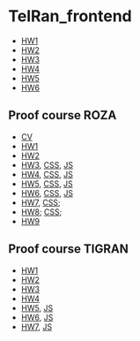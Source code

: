 # TelRan_frontend
- [HW1](https://viktarprof.github.io/TelRan_frontend/Frontend/HomeWork/Hayk/HW1)
- [HW2](https://viktarprof.github.io/TelRan_frontend/Frontend/HomeWork/Hayk/HW2)
- [HW3](https://viktarprof.github.io/TelRan_frontend/Frontend/HomeWork/Hayk/HW3)
- [HW4](https://viktarprof.github.io/TelRan_frontend/Frontend/HomeWork/Hayk/HW4)
- [HW5](https://viktarprof.github.io/TelRan_frontend/Frontend/HomeWork/Hayk/HW5)
- [HW6](https://viktarprof.github.io/TelRan_frontend/Frontend/HomeWork/Hayk/HW6/script)

## Proof course ROZA
- [CV](https://viktarprof.github.io/TelRan_frontend/Frontend/HomeWork/Roza/MyCV)
- [HW1](https://viktarprof.github.io/TelRan_frontend/Frontend/HomeWork/Roza/HW1(таблица))
- [HW2](https://viktarprof.github.io/TelRan_frontend/Frontend/HomeWork/Roza/HW2(смена%20картинок%20при%20нажатии)/Script)
- [HW3](https://viktarprof.github.io/TelRan_frontend/Frontend/HomeWork/Roza/HW3(клавиатура)/index.html), [CSS](https://viktarprof.github.io/TelRan_frontend/Frontend/HomeWork/Roza/HW3(клавиатура)/style/style.css), [JS](https://viktarprof.github.io/TelRan_frontend/Frontend/HomeWork/Roza/HW3(клавиатура)/Script/script.js)
- [HW4](https://viktarprof.github.io/TelRan_frontend/Frontend/HomeWork/Roza/HW4(форма)/index.html), [CSS](https://viktarprof.github.io/TelRan_frontend/Frontend/HomeWork/Roza/HW4(форма)/style/style.css), [JS](https://viktarprof.github.io/TelRan_frontend/Frontend/HomeWork/Roza/HW4(форма)/script/script.js)
- [HW5](https://viktarprof.github.io/TelRan_frontend/Frontend/HomeWork/Roza/HW5(слайдер)/index.html), [CSS](https://viktarprof.github.io/TelRan_frontend/Frontend/HomeWork/Roza/HW5(слайдер)/style/style.css), [JS](https://viktarprof.github.io/TelRan_frontend/Frontend/HomeWork/Roza/HW5(слайдер)/script/script.js)
- [HW6](https://viktarprof.github.io/TelRan_frontend/Frontend/HomeWork/Roza/HW6(игра%20Камень%20ножницы%20бумага%20)/index.html), [CSS](https://viktarprof.github.io/TelRan_frontend/Frontend/HomeWork/Roza/HW6(игра%20Камень%20ножницы%20бумага%20)/style/style.css), [JS](https://viktarprof.github.io/TelRan_frontend/Frontend/HomeWork/Roza/HW6(игра%20Камень%20ножницы%20бумага%20)/script/script.js)
- [HW7](https://viktarprof.github.io/TelRan_frontend/Frontend/HomeWork/Roza/HW7(GRID)/index.html), [CSS](https://viktarprof.github.io/TelRan_frontend/Frontend/HomeWork/Roza/HW7(GRID)/style/style.css);
- [HW8](https://viktarprof.github.io/TelRan_frontend/Frontend/HomeWork/Roza/HW8(верстка%20и%20медиа%20запрос)/index.html); [CSS](https://viktarprof.github.io/TelRan_frontend/Frontend/HomeWork/Roza/HW8(верстка%20и%20медиа%20запрос)/style/style.css);
- [HW9](https://viktarprof.github.io/TelRan_frontend/Frontend/HomeWork/Roza/HW9(методы%20массива)/script/script.js)

## Proof course TIGRAN
- [HW1](https://viktarprof.github.io/TelRan_frontend/Frontend/HomeWork/Tigran/HW1(метод%20string)/script/script.js)
- [HW2](https://viktarprof.github.io/TelRan_frontend/Frontend/HomeWork/Tigran/HW2(DATE)/script/script.js)
- [HW3](https://viktarprof.github.io/TelRan_frontend/Frontend/HomeWork/Tigran/HW3(ООП%2C%20Шаблонизация)/script/script.js)
- [HW4](https://viktarprof.github.io/TelRan_frontend/Frontend/HomeWork/Tigran/HW4(ООП)/script/script.js)
- [HW5](https://viktarprof.github.io/TelRan_frontend/Frontend/HomeWork/Tigran/HW5(fetch%20stars)/index.html), [JS](https://viktarprof.github.io/TelRan_frontend/Frontend/HomeWork/Tigran/HW5(fetch%20stars)/script/script.js)
- [HW6](https://viktarprof.github.io/TelRan_frontend/Frontend/HomeWork/Tigran/HW6(product%20card)/index.html), [JS](https://viktarprof.github.io/TelRan_frontend/Frontend/HomeWork/Tigran/HW6(product%20card)/script/script.js)
- [HW7](https://viktarprof.github.io/TelRan_frontend/Frontend/HomeWork/Tigran/HW7(верстка%20макета%2C%20JS-слайдер%2C%20Бургер%20кнопка)/index.html), [JS](https://viktarprof.github.io/TelRan_frontend/Frontend/HomeWork/Tigran/HW7(верстка%20макета%2C%20JS-слайдер%2C%20Бургер%20кнопка)/script/script.js)
